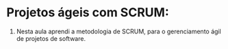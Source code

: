 # Projetos ágeis com SCRUM:

1. Nesta aula aprendi a metodologia de SCRUM, para o gerenciamento ágil de projetos de software.